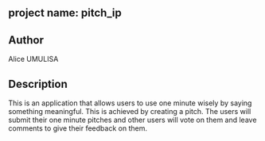 ## project name: pitch_ip

## Author
Alice UMULISA

## Description

This is an application that allows users to use one minute wisely by saying something meaningful. This is achieved by creating a pitch. The users will submit their one minute pitches and other users will vote on them and leave comments to give their feedback on them.


